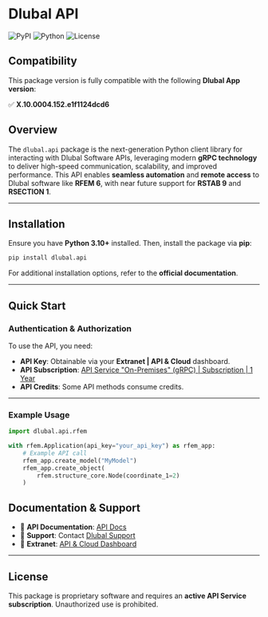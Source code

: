 # Dlubal API

![PyPI](https://img.shields.io/pypi/v/dlubal.api)
![Python](https://img.shields.io/badge/Python-3.7%2B-blue)
![License](https://img.shields.io/badge/License-Proprietary-red)

## Compatibility

This package version is fully compatible with the following **Dlubal App version**:

✅ **X.10.0004.152.e1f1124dcd6**

## Overview
The `dlubal.api` package is the next-generation Python client library for interacting with Dlubal Software APIs, leveraging modern **gRPC technology** to deliver high-speed communication, scalability, and improved performance. This API enables **seamless automation** and **remote access** to Dlubal software like **RFEM 6**, with near future support for **RSTAB 9** and **RSECTION 1**.

---

## Installation

Ensure you have **Python 3.10+** installed. Then, install the package via **pip**:

```sh
pip install dlubal.api
```

For additional installation options, refer to the **official documentation**.

---

## Quick Start

### Authentication & Authorization
To use the API, you need:
- **API Key**: Obtainable via your **Extranet | API & Cloud** dashboard.
- **API Subscription**: [API Service "On-Premises" (gRPC) | Subscription | 1 Year](https://www.dlubal.com/en/webshop/online-service)
- **API Credits**: Some API methods consume credits.

---

### Example Usage
```python
import dlubal.api.rfem

with rfem.Application(api_key="your_api_key") as rfem_app:
    # Example API call
    rfem_app.create_model("MyModel")
    rfem_app.create_object(
        rfem.structure_core.Node(coordinate_1=2)
    )
```

## Documentation & Support
- 📖 **API Documentation**: [API Docs](https://www.dlubal.com/en/solutions/dlubal-api/api-documentation/index)
- 💬 **Support**: Contact [Dlubal Support](https://www.dlubal.com/en/support-and-learning)
- 🔑 **Extranet**: [API & Cloud Dashboard](https://www.dlubal.com/en/extranet/my-account)

---

## License
This package is proprietary software and requires an **active API Service subscription**. Unauthorized use is prohibited.

